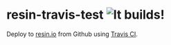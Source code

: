 # resin-travis-test ![It builds!](https://travis-ci.org/pcarranzav/resin-travis-test.svg?branch=master)

Deploy to [resin.io](https://resin.io) from Github using [Travis CI](https://travis-ci.org).
